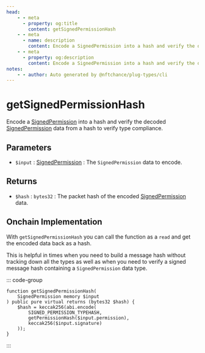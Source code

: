 ```yaml
---
head:
    - - meta
      - property: og:title
        content: getSignedPermissionHash
    - - meta
      - name: description
        content: Encode a SignedPermission into a hash and verify the decoded data to verify type compliance.
    - - meta
      - property: og:description
        content: Encode a SignedPermission into a hash and verify the decoded data to verify type compliance.
notes:
    - - author: Auto generated by @nftchance/plug-types/cli
---
```

        
# getSignedPermissionHash

Encode a [SignedPermission](/generated/base-types/SignedPermission) into a hash and verify the decoded [SignedPermission](/generated/base-types/SignedPermission) data from a hash to verify type compliance.

## Parameters

- `$input` : [SignedPermission](/generated/base-types/SignedPermission) : The `SignedPermission` data to encode.

## Returns

- `$hash` : `bytes32` : The packet hash of the encoded [SignedPermission](/generated/base-types/SignedPermission) data.

## Onchain Implementation

With `getSignedPermissionHash` you can call the function as a `read` and get the encoded data back as a hash. 
        
This is helpful in times when you need to build a message hash without tracking down all the types as well as when you need to verify a signed message hash containing a `SignedPermission` data type.

::: code-group

``` solidity [Types.sol:getSignedPermissionHash]
function getSignedPermissionHash(
	SignedPermission memory $input
) public pure virtual returns (bytes32 $hash) {
	$hash = keccak256(abi.encode(
		SIGNED_PERMISSION_TYPEHASH,
		getPermissionHash($input.permission),
		keccak256($input.signature)
	));
}
``` 

:::